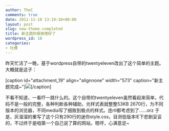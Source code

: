```yaml
---
author: TheC
comments: true
date: 2011-11-10 13:19:10+00:00
layout: post
slug: new-theme-completed
title: 新主题的框架搭好了
wordpress_id: 18
categories:
- 吐槽
---
```


昨天忙活了一晚，基于wordpress自带的twentyeleven改出了这个简单的主题。大概就是这子：

<!-- more -->

[caption id="attachment_19" align="alignnone" width="573" caption="新主题完成~"][![](http://thec.me/wp-content/uploads/2011/11/TNSS0_9_8OLD8NO71M.jpg)](http://thec.me/wp-content/uploads/2011/11/TNSS0_9_8OLD8NO71M.jpg)[/caption]



不看不知道，一看吓一跳什么的。这个自带的twentyeleven虽然看起来简单，代码不是一般的完整，各种判断各种辅助，光样式表就整整53KB 2670行，为不同版本的浏览器，不同media写了细致到极点的样式。连rtl都考虑到了……orz 于是，灰溜溜的重写了这个只有290行的迷你style.css，目测低版本IE下悲剧妥妥的，不过终于是咱第一个自己说了算的网站。嗯哼，心满意足~
